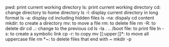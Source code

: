  pwd: print current working directory
 ls: print current working directory
 cd: change directory to home directory
 ls -l: display current directory in long format
 ls -a: display cd including hidden files
 ls -na: dispaly cd content
mkdir: to create a directory
mv: to move a file
rm: to delete file
rm -R: to delete dir
cd ..: change to the previous cd
ls -la . .. /boot
file: to print file
ln -s: to create a symbolic link
cp -r: to copy
mv [[:upper:]]*: to move all uppercase file
rm *~: to delete files that end with ~
mkdir -p  
